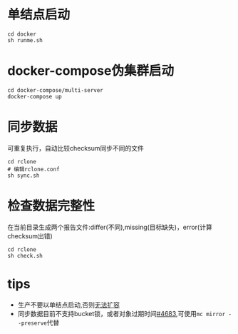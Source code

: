 # 单结点启动
```shell
cd docker
sh runme.sh
```
# docker-compose伪集群启动
```shell
cd docker-compose/multi-server
docker-compose up
```
# 同步数据
可重复执行，自动比较checksum同步不同的文件
```shell
cd rclone
# 编辑rclone.conf
sh sync.sh
```
# 检查数据完整性
在当前目录生成两个报告文件:differ(不同),missing(目标缺失)，error(计算checksum出错)
```shell
cd rclone
sh check.sh
```
# tips
- 生产不要以单结点启动,否则[无法扩容](https://github.com/minio/minio/issues/4104)
- 同步数据目前不支持bucket锁，或者对象过期时间[#4683](https://github.com/rclone/rclone/issues/4683),可使用```mc mirror --preserve```代替